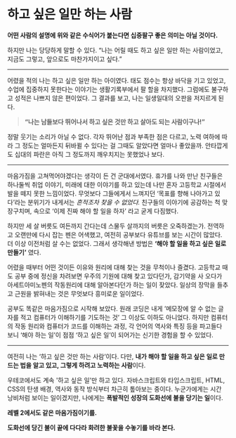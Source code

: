 # 하고 싶은 일만 하는 사람

**어떤 사람의 설명에 위와 같은 수식어가 붙는다면 십중팔구 좋은 의미는 아닐 것이다.**

하지만 나는 당당하게 말할 수 있다.
“나는 어릴 때도 하고 싶은 일만 하는 사람이었고, 지금도 그렇고, 앞으로도 마찬가지이고 싶다.”

<hr/>

어렸을 적의 나는 하고 싶은 일만 하는 아이였다. 태도 점수는 항상 바닥을 기고 있었고, 수업에 집중하지 못한다는 이야기는 생활기록부에서 팔 할을 차지했다. 그럼에도 불구하고 성적은 나쁘지 않은 편이었다. 그 결과를 보고, 나는 일생일대의 오판을 저지르게 된다.

> **“나는 남들보다 뛰어나서 하고 싶은 것만 하고 살아도 되는 사람이구나!”**

정말 웃기는 소리가 아닐 수 없다. 각자 뛰어난 점과 부족한 점은 다르고, 노력 여하에 따라 그 정도는 얼마든지 뒤바뀔 수 있다는 걸 그때도 알았다면 얼마나 좋았을까. 안타깝게도 십대의 파란은 아직 그 정도까지 깨우치지는 못했었나 보다.

<hr/>

마음가짐을 고쳐먹어야겠다는 생각이 든 건 군대에서였다. 휴가를 나와 만난 친구들은 하나둘씩 취업 이야기, 미래에 대한 이야기를 하고 있는데 나만 혼자 고등학교 시절에서 발을 떼지 못한 느낌이었다. 무엇보다 그들에게서 느껴지던 ‘목표를 향해 나아가고 있다’라는 분위기가 내게서는 _흔적조차 찾을 수 없었다._ 친구들의 이야기에 공감하는 척 맞장구치며, 속으로 ‘이제 진짜 해야 할 일을 하자’ 라고 굳게 다짐했다.

하지만 세 살 버릇도 여든까지 간다는데 스물두 살까지의 버릇은 오죽하겠는가. 전역하고 오랜만에 다시 잡는 펜은 어색했고, 여전히 공부보다 유튜브를 보는 시간이 많았다. 더 이상 이전처럼 살 수는 없었다. 그래서 생각해낸 방법은 **‘해야 할 일을 하고 싶은 일로 만들기’** 였다.

어렸을 때부터 어떤 것이든 이유와 원리에 대해 찾는 것을 무척이나 즐겼다. 고등학교 때도 공부 중에 정신을 차려보면 우주의 기원에 대해 찾고 있다던가, 감기약을 사 오다가 아세트아미노펜의 작동원리에 대해 알아본다던가 하는 일이 잦았다. 일상의 장막을 들추고 근원을 밝혀내는 것은 무엇보다 흥미로운 일이었다.

공부도 똑같은 마음가짐으로 시작해 보았다. 원래 코딩은 내게 ’메모장에 알 수 없는 글자를 적고 컴퓨터가 이해하기를 기도하는 것’ 그 이상도 이하도 아니었다. 하지만 컴퓨터의 작동 원리와 컴퓨터가 코드를 이해하는 과정, 각 언어의 역사와 특징 등을 파고들다 보니 ‘해야 하는 일’이 점점 ‘하고 싶은 일’이 되어가는 신기한 경험을 할 수 있었다.

<hr/>

여전히 나는 ‘하고 싶은 것만 하는 사람’이다. 다만, **내가 해야 할 일을 하고 싶은 일로 만드는 법을 알고 있고, 그렇게 하려고 노력하는 사람**이다.

우테코에서도 계속 '하고 싶은 일'만 하고 있다. 자바스크립트와 타입스크립트, HTML, CSS의 탄생 배경, 역사와 동작 방식부터 차근히 톺아보는 중이다. 누군가에게는 시간 낭비처럼 보이는 일이겠지만, 나에게는 **폭발적인 성장의 도화선에 불을 당기는 일**이다.

**레벨 2에서도 같은 마음가짐이기를.**

**도화선에 당긴 불이 끝에 다다라 화려한 불꽃을 수놓기를 바라 본다.**
